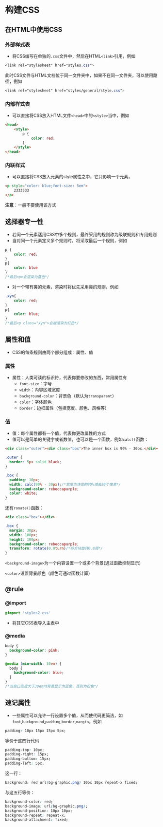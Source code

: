 # 构建CSS

## 在HTML中使用CSS

### 外部样式表

- 将CSS编写在单独的`.css`文件中，然后在HTML`<link>`引用，例如

```css
<link rel="stylesheet" href="styles.css">
```

此时CSS文件与HTML文档位于同一文件夹中，如果不在同一文件夹，可以使用路径，例如

```css
<link rel="stylesheet" href="styles/general/style.css">
```

### 内部样式表

- 可以直接将CSS放入HTML文件`<head>`中的`<style>`当中，例如

```html
<head>
    <style>
        p {
        	color: red;
      	}
    </style>
</head>
```

### 内联样式

- 可以直接将CSS放入元素的style属性之中，它只影响一个元素，

```html
<p style="color: blue;font-size: 5em">
    2333333
</p>
```

**注意**：一般不要使用该方式

## 选择器专一性

- 若同一个元素适用CSS中多个规则，最终采用的规则称为级联规则和专用规则
- 当对同一个元素定义多个规则时，将采取最后一个规则，例如

```css
p {
    color: red;
}
p{
    color: blue
}
/*最后<p>会渲染为蓝色*/
```

- 对一个带有类的元素，渲染时将优先采用类的规则，例如

```css
.xyn{
    color: red;
}
p{
    color: blue;
}
/*最后<p class="xyn">会被渲染为红色*/
```

## 属性和值

- CSS的每条规则由两个部分组成：属性、值

### 属性

- 属性：人类可读的标识符，代表你要修改的东西，常用属性有
  - `font-size`：字号
  - `width`：内容区域宽度
  - `background-color`：背景色（默认为`transparent`）
  - `color`：字体颜色
  - `border`：边框属性（包括宽度、颜色、风格等）

### 值

- 值：每个属性都有一个值，代表你更改属性的方式
- 值可以是简单的关键字或者数值，也可以是一个函数，例如`calc()`函数：

```html
<div class="outer"><div class="box">The inner box is 90% - 30px.</div></div>
```

```css
.outer {
  border: 5px solid black;
}

.box {
  padding: 10px;
  width: calc(90% - 30px);/*宽度为块宽的90%减去30个像素*/
  background-color: rebeccapurple;
  color: white;
}
```

还有`ronate()`函数：

```html
<div class="box"></div>
```

```css
.box {
  margin: 30px;
  width: 100px;
  height: 100px;
  background-color: rebeccapurple;
  transform: rotate(0.8turn)/*将方块旋转0.8周*/
}
```

`<background-image>`为一个内容设置一个或多个背景(通过函数控制显示)

`<color>`设置背景颜色（颜色可通过函数计算）

## @rule

### @import

```css
@import 'styles2.css'
```

- 将其它CSS表导入主表中

### @media

```css
body {
  background-color: pink;
}

@media (min-width: 30em) {
  body {
    background-color: blue;
  }
}
/*当窗口宽度大于30em时背景显示为蓝色，否则为粉色*/
```

## 速记属性

- 一些属性可以允许一行设置多个值，从而使代码更简洁，如`font`,`background`,`padding`,`border`,`margin`，例如

```css
padding: 10px 15px 15px 5px;
```

等价于这四行代码

```css
padding-top: 10px;
padding-right: 15px;
padding-bottom: 15px;
padding-left: 5px;
```

这一行：

```css
background: red url(bg-graphic.png) 10px 10px repeat-x fixed;
```

与这五行等价：

```css
background-color: red;
background-image: url(bg-graphic.png);
background-position: 10px 10px;
background-repeat: repeat-x;
background-attachment: fixed;
```

